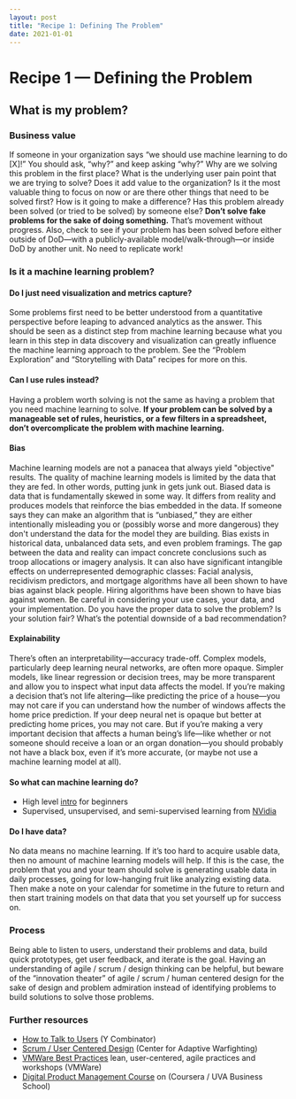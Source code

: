 ```yaml
---
layout: post
title: "Recipe 1: Defining The Problem"
date: 2021-01-01
---
```


# Recipe 1 — Defining the Problem
## What is my problem?

### Business value
If someone in your organization says “we should use machine learning to do [X]!” You should ask, “why?” and keep asking “why?”  Why are we solving this problem in the first place? What is the underlying user pain point that we are trying to solve? Does it add value to the organization? Is it the most valuable thing to focus on now or are there other things that need to be solved first? How is it going to make a difference? Has this problem already been solved (or tried to be solved)  by someone else?  **Don’t solve fake problems for the sake of doing something.** That’s movement without progress. Also, check to see if your problem has been solved before either outside of DoD—with a publicly-available model/walk-through—or inside DoD by another unit. No need to replicate work!

### Is it a machine learning problem?

#### Do I just need visualization and metrics capture?
Some problems first need to be better understood from a quantitative perspective before leaping to advanced analytics as the answer.  This should be seen as a distinct step from machine learning because what you learn in this step in data discovery and visualization can greatly influence the machine learning approach to the problem. See the “Problem Exploration” and “Storytelling with Data” recipes for more on this.

#### Can I use rules instead?
Having a problem worth solving is not the same as having a problem that you need machine learning to solve. **If your problem can be solved by a manageable set of rules, heuristics, or a few filters in a spreadsheet, don’t overcomplicate the problem with machine learning.**

#### Bias
Machine learning models are not a panacea that always yield "objective" results. The quality of machine learning models is limited by the data that they are fed. In other words, putting junk in gets junk out. Biased data is data that is fundamentally skewed in some way. It differs from reality and produces models that reinforce the bias embedded in the data. If someone says they can make an algorithm that is “unbiased,” they are either intentionally misleading you or (possibly worse and more dangerous) they don't understand the data for the model they are building. Bias exists in historical data, unbalanced data sets, and even problem framings. The gap between the data and reality can impact concrete conclusions such as troop allocations or imagery analysis. It can also have significant intangible effects on underrepresented demographic classes: Facial analysis, recidivism predictors, and mortgage algorithms have all been shown to have bias against black people. Hiring algorithms have been shown to have bias against women.  Be careful in considering your use cases, your data, and your implementation. Do you have the proper data to solve the problem? Is your solution fair? What’s the potential downside of a bad recommendation?

#### Explainability
There’s often an interpretability—accuracy trade-off. Complex models, particularly deep learning neural networks, are often more opaque. Simpler models, like linear regression or decision trees, may be more transparent and allow you to inspect what input data affects the model. If you’re making a decision that’s not life altering—like predicting the price of a house—you may not care if you can understand how the number of windows affects the  home price prediction. If your deep neural net is opaque but better at predicting home prices, you may not care. But if you’re making a very important decision that affects a human being’s life—like whether or not someone should receive a loan or an organ donation—you should probably not have a black box, even if it’s more accurate, (or maybe not use a machine learning model at all).


#### So what can machine learning do?
- High level [intro](https://towardsdatascience.com/machine-learning-an-introduction-23b84d51e6d0) for beginners
- Supervised, unsupervised, and semi-supervised learning from [NVidia](https://blogs.nvidia.com/blog/2018/08/02/supervised-unsupervised-learning/)


#### Do I have data?
No data means no machine learning. If it’s too hard to acquire usable data, then no amount of machine learning models will help.  If this is the case, the problem that you and your team should solve is generating usable data in daily processes, going for low-hanging fruit like analyzing existing data. Then make a note on your calendar for sometime in the future to return and then start training models on that data that you set yourself up for success on.


### Process
Being able to listen to users, understand their problems and data, build quick prototypes, get user feedback, and iterate is the goal. Having an understanding of agile / scrum / design thinking can be helpful, but beware of the “innovation theater” of agile / scrum / human centered design for the sake of design and problem admiration instead of identifying problems to build solutions to solve those problems.



### Further resources
- [How to Talk to Users](https://www.ycombinator.com/library/6g-how-to-talk-to-users) (Y Combinator)
- [Scrum / User Centered Design](https://www.secnav.navy.mil/agility/Pages/caw.aspx) (Center for Adaptive Warfighting)
- [VMWare Best Practices](https://tanzu.vmware.com/developer/practices/) lean, user-centered, agile practices and workshops (VMWare)
- [Digital Product Management Course](https://www.coursera.org/specializations/uva-darden-digital-product-management) on (Coursera / UVA Business School)
